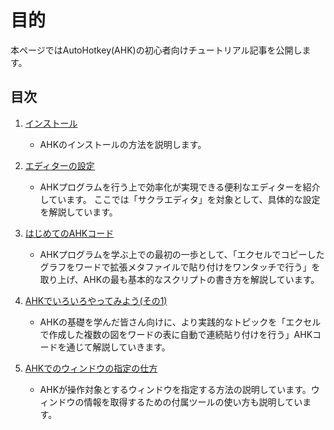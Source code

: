 
# 目的

本ページではAutoHotkey(AHK)の初心者向けチュートリアル記事を公開します。

## 目次

1. [インストール](./01_Install/readme.md)

	* AHKのインストールの方法を説明します。

1. [エディターの設定](./02_Editor/readme.md)

	* AHKプログラムを行う上で効率化が実現できる便利なエディターを紹介しています。
	ここでは「サクラエディタ」を対象として、具体的な設定を解説しています。

1. [はじめてのAHKコード](./03_FirstAHK/readme.md)

	* AHKプログラムを学ぶ上での最初の一歩として、「エクセルでコピーしたグラフをワードで拡張メタファイルで貼り付けをワンタッチで行う」を取り上げ、AHKの最も基本的なスクリプトの書き方を解説しています。

1. [AHKでいろいろやってみよう(その1)](./04_SecondAHK/readme.md)

	* AHKの基礎を学んだ皆さん向けに、より実践的なトピックを「エクセルで作成した複数の図をワードの表に自動で連続貼り付けを行う」AHKコードを通じて解説していきます。

1. [AHKでのウィンドウの指定の仕方](./05_howToDesignateWindow/readme.md)

	* AHKが操作対象とするウィンドウを指定する方法の説明しています。ウィンドウの情報を取得するための付属ツールの使い方も説明しています。
